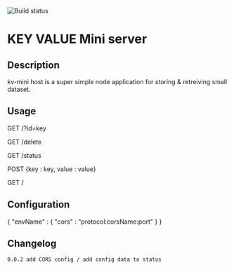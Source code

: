 ![Build status](https://travis-ci.org/Julien-laville/kv-mini-host.svg?branch=master)

# KEY VALUE Mini server 

## Description

kv-mini host is a super simple node application for storing & retreiving small dataset.


## Usage

GET /?id=key

GET /delete

GET /status

POST {key : key, value : value}

GET /


## Configuration


{
    "envName" : {
        "cors" : "protocol:corsName:port"
    }
}

## Changelog
    

    0.0.2 add CORS config / add config data to status
